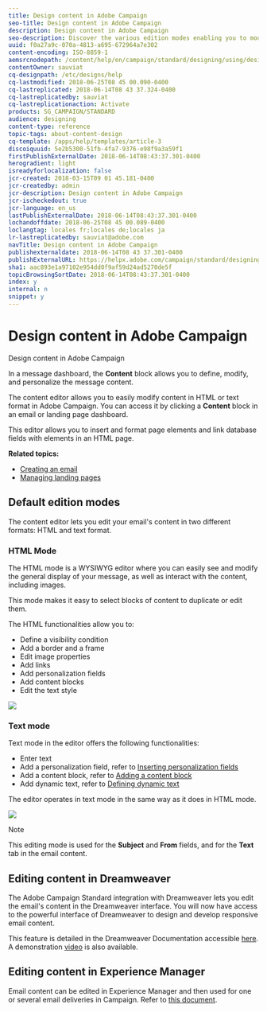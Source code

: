 ```yaml
---
title: Design content in Adobe Campaign
seo-title: Design content in Adobe Campaign
description: Design content in Adobe Campaign
seo-description: Discover the various edition modes enabling you to modify and personalize the content of your messages.
uuid: f0a27a9c-070a-4813-a695-672964a7e302
content-encoding: ISO-8859-1
aemsrcnodepath: /content/help/en/campaign/standard/designing/using/design-content-in-adobe-campaign
contentOwner: sauviat
cq-designpath: /etc/designs/help
cq-lastmodified: 2018-06-25T08 45 00.090-0400
cq-lastreplicated: 2018-06-14T08 43 37.324-0400
cq-lastreplicatedby: sauviat
cq-lastreplicationaction: Activate
products: SG_CAMPAIGN/STANDARD
audience: designing
content-type: reference
topic-tags: about-content-design
cq-template: /apps/help/templates/article-3
discoiquuid: 5e2b5300-51fb-4fa7-9376-e98f9a3a59f1
firstPublishExternalDate: 2018-06-14T08:43:37.301-0400
herogradient: light
isreadyforlocalization: false
jcr-created: 2018-03-15T09 01 45.181-0400
jcr-createdby: admin
jcr-description: Design content in Adobe Campaign
jcr-ischeckedout: true
jcr-language: en_us
lastPublishExternalDate: 2018-06-14T08:43:37.301-0400
lochandoffdate: 2018-06-25T08 45 00.089-0400
loclangtag: locales fr;locales de;locales ja
lr-lastreplicatedby: sauviat@adobe.com
navTitle: Design content in Adobe Campaign
publishexternaldate: 2018-06-14T08 43 37.301-0400
publishExternalURL: https://helpx.adobe.com/campaign/standard/designing/using/design-content-in-adobe-campaign.html
sha1: aac893e1a97102e954dd0f9af59d24ad5270de5f
topicBrowsingSortDate: 2018-06-14T08:43:37.301-0400
index: y
internal: n
snippet: y
---
```


# Design content in Adobe Campaign

Design content in Adobe Campaign

In a message dashboard, the **Content** block allows you to define, modify, and personalize the message content.

The content editor allows you to easily modify content in HTML or text format in Adobe Campaign. You can access it by clicking a **Content** block in an email or landing page dashboard.

This editor allows you to insert and format page elements and link database fields with elements in an HTML page.

**Related topics:**

* [Creating an email](../../channels/using/creating-an-email.md)
* [Managing landing pages](../../channels/using/about-landing-pages.md)

## Default edition modes

The content editor lets you edit your email's content in two different formats: HTML and text format.

### HTML Mode

The HTML mode is a WYSIWYG editor where you can easily see and modify the general display of your message, as well as interact with the content, including images.

This mode makes it easy to select blocks of content to duplicate or edit them.

The HTML functionalities allow you to:

* Define a visibility condition 
* Add a border and a frame
* Edit image properties
* Add links
* Add personalization fields
* Add content blocks
* Edit the text style

![](assets/delivery_content_edition3.png)

### Text mode

Text mode in the editor offers the following functionalities:

* Enter text
* Add a personalization field, refer to [Inserting personalization fields](../../designing/using/adding-a-personalization-field.md)
* Add a content block, refer to [Adding a content block](../../designing/using/adding-a-content-block.md)
* Add dynamic text, refer to [Defining dynamic text](../../designing/using/defining-dynamic-content.md#defining-dynamic-text)

The editor operates in text mode in the same way as it does in HTML mode.

![](assets/delivery_content_18.png)

>[!NOTE]
>
>This editing mode is used for the **Subject** and **From** fields, and for the **Text** tab in the email content.

## Editing content in Dreamweaver

The Adobe Campaign Standard integration with Dreamweaver lets you edit the email's content in the Dreamweaver interface. You will now have access to the powerful interface of Dreamweaver to design and develop responsive email content.

This feature is detailed in the Dreamweaver Documentation accessible [here](https://helpx.adobe.com/dreamweaver/using/working-with-dreamweaver-and-campaign.html). A demonstration [video](https://docs.campaign.adobe.com/doc/standard/en/Videos/ACS_Dreamweaver.mp4) is also available.

## Editing content in Experience Manager

Email content can be edited in Experience Manager and then used for one or several email deliveries in Campaign. Refer to [this document](../../integrating/using/integrating-with-experience-manager.md).
